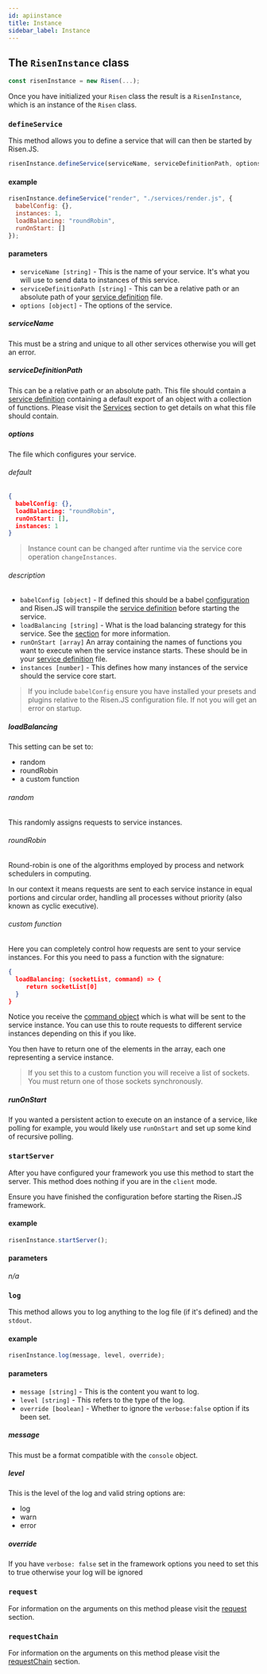```yaml
---
id: apiinstance
title: Instance
sidebar_label: Instance
---
```


## The `RisenInstance` class

```jsx
const risenInstance = new Risen(...);
```

Once you have initialized your `Risen` class the result is a `RisenInstance`, which is an instance of the `Risen` class.

### `defineService`

This method allows you to define a service that will can then be started by Risen.JS.

```jsx
risenInstance.defineService(serviceName, serviceDefinitionPath, options);
```

#### example

```jsx
risenInstance.defineService("render", "./services/render.js", {
  babelConfig: {},
  instances: 1,
  loadBalancing: "roundRobin",
  runOnStart: []
});
```

#### parameters

- `serviceName [string]` - This is the name of your service. It's what you will use to send data to instances of this service.
- `serviceDefinitionPath [string]` - This can be a relative path or an absolute path of your [service definition](terminology.md#service-definition) file.
- `options [object]` - The options of the service.

##### serviceName

This must be a string and unique to all other services otherwise you will get an error.

##### serviceDefinitionPath

This can be a relative path or an absolute path. This file should contain a [service definition](terminology.md#service-definition) containing a default export of an object with a collection of functions. Please visit the [Services](apiservices.md#example-service) section to get details on what this file should contain.

##### options

The file which configures your service.

###### default

```json
{
  babelConfig: {},
  loadBalancing: "roundRobin",
  runOnStart: [],
  instances: 1
}
```

> Instance count can be changed after runtime via the service core operation `changeInstances`.

###### description

- `babelConfig [object]` - If defined this should be a babel [configuration](https://babeljs.io/docs/en/configuration) and Risen.JS will transpile the [service definition](terminology.md#service-definition) before starting the service.
- `loadBalancing [string]` - What is the load balancing strategy for this service. See the [section](#loadbalancing) for more information.
- `runOnStart [array]` An array containing the names of functions you want to execute when the service instance starts. These should be in your [service definition](terminology.md#service-definition) file.
- `instances [number]` - This defines how many instances of the service should the service core start.

> If you include `babelConfig` ensure you have installed your presets and plugins relative to the Risen.JS configuration file. If not you will get an error on startup.

##### loadBalancing

This setting can be set to:

- random
- roundRobin
- a custom function

###### _random_

This randomly assigns requests to service instances.

###### _roundRobin_

Round-robin is one of the algorithms employed by process and network schedulers in computing.

In our context it means requests are sent to each service instance in equal portions and circular order, handling all processes without priority (also known as cyclic executive).

###### _custom function_

Here you can completely control how requests are sent to your service instances. For this you need to pass a function with the signature:

```json
{
  loadBalancing: (socketList, command) => {
     return socketList[0]
  }
}
```

Notice you receive the [command object](apidatastructure.md#command-object) which is what will be sent to the service instance. You can use this to route requests to different service instances depending on this if you like.

You then have to return one of the elements in the array, each one representing a service instance.

> If you set this to a custom function you will receive a list of sockets. You must return one of those sockets synchronously.

##### runOnStart

If you wanted a persistent action to execute on an instance of a service, like polling for example, you would likely use `runOnStart` and set up some kind of recursive polling.

### `startServer`

After you have configured your framework you use this method to start the server. This method does nothing if you are in the `client` mode.

Ensure you have finished the configuration before starting the Risen.JS framework.

#### example

```jsx
risenInstance.startServer();
```

#### parameters

_n/a_

### `log`

This method allows you to log anything to the log file (if it's defined) and the `stdout`.

#### example

```jsx
risenInstance.log(message, level, override);
```

#### parameters

- `message [string]` - This is the content you want to log.
- `level [string]` - This refers to the type of the log.
- `override [boolean]` - Whether to ignore the `verbose:false` option if its been set.

##### message

This must be a format compatible with the `console` object.

##### level

This is the level of the log and valid string options are:

- log
- warn
- error

##### override

If you have `verbose: false` set in the framework options you need to set this to true otherwise your log will be ignored

### `request`

For information on the arguments on this method please visit the [request](apiglobalmethods.md#request) section.

### `requestChain`

For information on the arguments on this method please visit the [requestChain](apiglobalmethods.md#requestchain) section.
